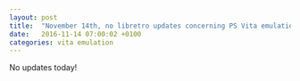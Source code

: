 ```yaml
---
layout: post
title:  "November 14th, no libretro updates concerning PS Vita emulation and emulators"
date:   2016-11-14 07:00:02 +0100
categories: vita emulation
---
```


No updates today!
